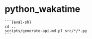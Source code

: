# python_wakatime

````{eval-rst}
```{eval-sh}
cd ..
scripts/generate-api.md.pl src/*/*.py
```
````
